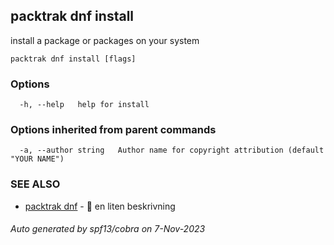 ## packtrak dnf install

install a package or packages on your system

```
packtrak dnf install [flags]
```

### Options

```
  -h, --help   help for install
```

### Options inherited from parent commands

```
  -a, --author string   Author name for copyright attribution (default "YOUR NAME")
```

### SEE ALSO

* [packtrak dnf](packtrak_dnf.md)	 -  en liten beskrivning

###### Auto generated by spf13/cobra on 7-Nov-2023
